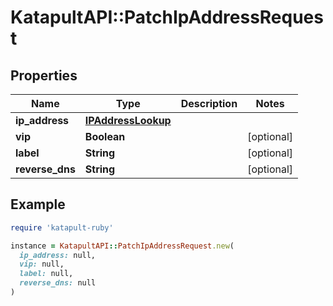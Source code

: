 # KatapultAPI::PatchIpAddressRequest

## Properties

| Name | Type | Description | Notes |
| ---- | ---- | ----------- | ----- |
| **ip_address** | [**IPAddressLookup**](IPAddressLookup.md) |  |  |
| **vip** | **Boolean** |  | [optional] |
| **label** | **String** |  | [optional] |
| **reverse_dns** | **String** |  | [optional] |

## Example

```ruby
require 'katapult-ruby'

instance = KatapultAPI::PatchIpAddressRequest.new(
  ip_address: null,
  vip: null,
  label: null,
  reverse_dns: null
)
```

